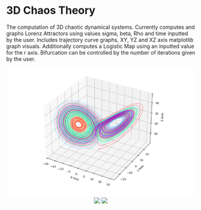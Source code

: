 # 3D Chaos Theory


The computation of 3D chaotic dynamical systems.
Currently computes and graphs Lorenz Attractors using values sigma, beta, Rho and time inputted by the user. Includes trajectory curve graphs, XY, YZ and XZ axis matplotlib graph visuals.
Additionally computes a Logistic Map using an inputted value for the r axis. Bifurcation can be controlled by the number of iterations given by the user.


<p align="center">
<img width="800px" src="assets\LorenzAttractor.png">
<img width="850px" src="https://github.com/DorsaRoh/Chaos-Theory/blob/main/default3DComputations/XYZPlanes.png">
<img width="600px" src="https://github.com/DorsaRoh/Chaos-Theory/blob/main/default3DComputations/LogisticMap.png">
</p>

